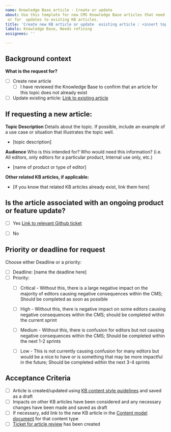 ```yaml
---
name: Knowledge Base article - Create or update
about: Use this template for new CMS Knowledge Base articles that need to be written
 or for  updates to existing KB articles.
title: 'Create new KB article or update  existing article : <insert topic here>'
labels: Knowledge Base, Needs refining
assignees: ''

---
```


## Background context
**What is the request for?**
- [ ] Create new article
  - [ ] I have reviewed the Knowledge Base to confirm that an article for this topic does not already exist
- [ ] Update existing article: [Link to existing article](URL)

## If requesting a new article:
**Topic Description**
Details about the topic. If possible, include an example of a use case or situation that illustrates the topic well.
- [topic description]

**Audience**
Who is this intended for? Who would need this information? (i.e. All editors, only editors for a particular product, Internal use only, etc.)
- [name of product or type of editor]

**Other related KB articles, if applicable:**
- [If you know that related KB articles already exist, link them here]

## Is the article associated with an ongoing product or feature update?
- [ ] Yes [Link to relevant Github ticket](URL)
- [ ] No

  
## Priority or deadline for request
Choose either Deadline or a priority:

- [ ] Deadline: [name the deadline here]
- [ ] Priority:
  - [ ] Critical - Without this, there is a large negative impact on the majority of editors causing negative consequences within the CMS; Should be completed as soon as possible
  - [ ] High - Without this, there is negative impact on some editors causing negative consequences within the CMS; should be completed within the current sprint
  - [ ] Medium - Without this, there is confusion for editors but not causing negative consequences within the CMS; Should be completed within the next 1-2 sprints
  - [ ] Low - This is not currently causing confusion for many editors but would be a nice to have or is something that may be more impactful in the future; Should be completed within the next 3-4 sprints


## Acceptance Criteria
- [ ] Article is created/updated using [KB content style guidelines](https://va-gov.atlassian.net/wiki/spaces/VAGOV/pages/1771831299/Knowledge+Base+content+style) and saved as a draft
- [ ] Impacts on other KB articles have been considered and any necessary changes have been made and saved as draft
- [ ] If necessary, add link to the new KB article in the [Content model document](https://prod.cms.va.gov/admin/structure/cm_document) for that content type 
- [ ] [Ticket for article review](https://github.com/department-of-veterans-affairs/va.gov-cms/issues/new?assignees=&labels=Knowledge+Base%2C+Needs+refining&template=knowledge-base-article-review.md&title=Review+of+new+or+updated+KB+article+%3A+%3Cinsert+topic+here%3E) has been created
